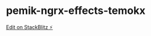 # pemik-ngrx-effects-temokx

[Edit on StackBlitz ⚡️](https://stackblitz.com/edit/pemik-ngrx-effects-temokx)